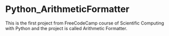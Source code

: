 # Python_ArithmeticFormatter
This is the first project from FreeCodeCamp course of Scientific Computing with Python and the project is called Arithmetic Formatter.
